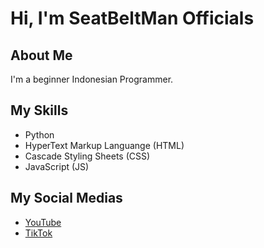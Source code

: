 # Hi, I'm SeatBeltMan Officials
## About Me
I'm a beginner Indonesian Programmer.
## My Skills
- Python
- HyperText Markup Languange (HTML)
- Cascade Styling Sheets (CSS)
- JavaScript (JS)
## My Social Medias
- [YouTube](https://youtube.com/@SeatBeltMan.Officials)
- [TikTok](https://www.youtube.com/@seatbeltman_officials)
